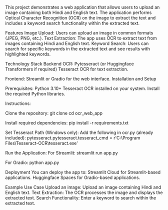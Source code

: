 This project demonstrates a web application that allows users to upload an image containing both Hindi and English text. The application performs Optical Character Recognition (OCR) on the image to extract the text and includes a keyword search functionality within the extracted text.

Features
Image Upload: Users can upload an image in common formats (JPEG, PNG, etc.).
Text Extraction: The app uses OCR to extract text from images containing Hindi and English text.
Keyword Search: Users can search for specific keywords in the extracted text and see results with highlighted keywords.

Technology Stack
Backend OCR:
Pytesseract (or Huggingface Transformers if required)
Tesseract OCR for text extraction.

Frontend:
Streamlit or Gradio for the web interface.
Installation and Setup

Prerequisites:
Python 3.10+
Tesseract OCR installed on your system.
Install the required Python libraries.


Instructions:

Clone the repository:
git clone <repository-url>
cd ocr_web_app


Install required dependencies:
pip install -r requirements.txt


Set Tesseract Path (Windows only): Add the following in ocr.py (already included):
pytesseract.pytesseract.tesseract_cmd = r'C:\Program Files\Tesseract-OCR\tesseract.exe'


Run the Application:
For Streamlit:
streamlit run app.py

For Gradio:
python app.py

Deployment
You can deploy the app to:
Streamlit Cloud for Streamlit-based applications.
Huggingface Spaces for Gradio-based applications.


Example Use Case
Upload an image: Upload an image containing Hindi and English text.
Text Extraction: The OCR processes the image and displays the extracted text.
Search Functionality: Enter a keyword to search within the extracted text.